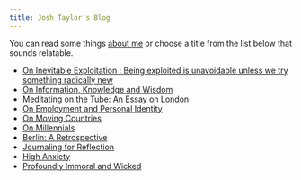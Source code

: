 ```yaml
---
title: Josh Taylor's Blog
---
```


You can read some things [about me](../about.html) or choose a title from the
list below that sounds relatable.

* [On Inevitable Exploitation : Being exploited is unavoidable unless we try something radically new  ](/posts/on-inevitable-exploitation.html)
* [On Information, Knowledge and Wisdom ](/posts/on-information-knowledge-and-wisdom.html)
* [Meditating on the Tube: An Essay on London ](/posts/meditating-on-the-tube.html)
* [On Employment and Personal Identity ](/posts/on-employment-and-personal-identity.html)
* [On Moving Countries ](/posts/on-moving-countries.html)
* [On Millennials ](/posts/on-millennials.html)
* [Berlin: A Retrospective ](/posts/berlin-retrospective.html)
* [Journaling for Reflection ](/posts/journaling.html)
* [High Anxiety ](/posts/high-anxiety.html)
* [Profoundly Immoral and Wicked ](/posts/profoundly-immoral-and-wicked.html)
